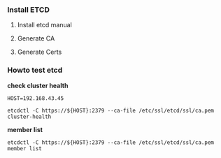 ### Install ETCD

1. Install etcd manual

2. Generate CA


3. Generate Certs


### Howto test etcd

**check cluster health**

```
HOST=192.168.43.45
```

```
etcdctl -C https://${HOST}:2379 --ca-file /etc/ssl/etcd/ssl/ca.pem cluster-health
```

**member list**

```
etcdctl -C https://${HOST}:2379 --ca-file /etc/ssl/etcd/ssl/ca.pem member list
```
